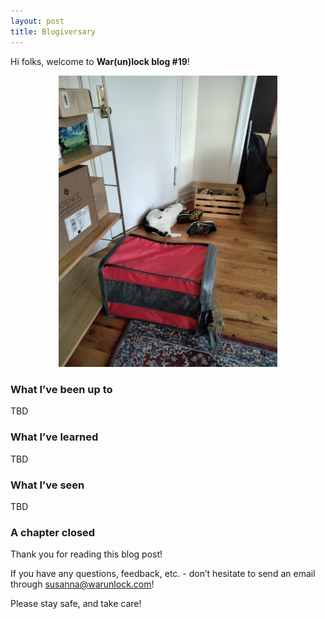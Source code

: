 ```yaml
---
layout: post
title: Blogiversary
---
```


Hi folks, welcome to **War(un)lock blog #19**!

<div style="text-align:center"><img src="/images/blog18/blog18-derp.jpeg" width="350"></div>

### What I’ve been up to

TBD

### What I’ve learned

TBD

### What I’ve seen

TBD

### A chapter closed

Thank you for reading this blog post!

If you have any questions, feedback, etc. - don’t hesitate to send an email through [susanna@warunlock.com](mailto:susanna@warunlock.com)!

Please stay safe, and take care!


